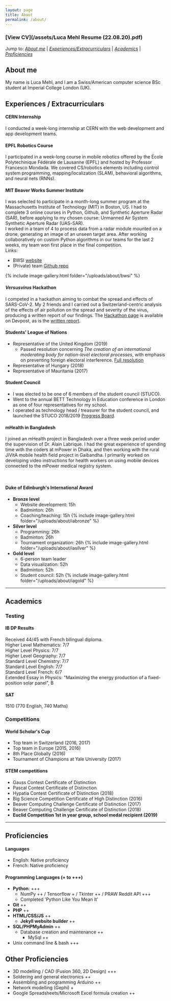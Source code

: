 ```yaml
---
layout: page
title: About
permalink: /about/
---
```



### [View CV](/assets/Luca Mehl Resume (22.08.20).pdf)  

Jump to: *[About me](#about-me)* | 
*[Experiences/Extracurriculars](#experiences--extracurriculars)* | 
*[Academics](#academics)* | 
*[Proficiencies](#proficiencies)*

## About me

My name is Luca Mehl, and I am a Swiss/American computer science BSc student at Imperial College London (UK).

## Experiences / Extracurriculars

#### **CERN Internship**

I conducted a week-long internship at CERN with the web development and app development teams.  

#### **EPFL Robotics Course**

I participated in a week-long course in mobile robotics offered by the École Polytechinique Fédérale de Lausanne (EPFL) and hosted by Professor Francesco Mondada. We covered CS/robotics elements including control system programming, mapping/localization (SLAM), behavioral algorithms, and neural nets (RNNs).
<!-- Add imgur album? -->

#### **MIT Beaver Works Summer Institute**

I was selected to participate in a month-long summer program at the Massachusetts Institute of Technology (MIT) in Boston, US. I had to complete 3 online courses in Python, Github, and Synthetic Aperture Radar (SAR), before applying to my chosen course: Unmanned Air System Synthetic Aperture Radar (UAS-SAR).  
I worked in a team of 4 to process data from a radar module mounted on a drone, generating an image of an unseen target area. After working collaboratively on custom Python algorithms in our teams for the last 2 weeks, my team won first place in the final competition.  
Links:  

* BWSI [website](https://beaverworks.ll.mit.edu/CMS/bw/bwsi)
* (Private) team [Github repo](https://github.com/bwsiuassar/Team-1)
<!-- * [Imgur album](https://imgur.com/gallery/GVwI00W) of BWSI photos -->
{% include image-gallery.html folder="/uploads/about/bwsi" %}
<br>

#### *Versusvirus* Hackathon

I competed in a hackathon aiming to combat the spread and effects of SARS-CoV-2. My 2 friends and I carried out a Switzerland-centric analysis of the effects of air pollution on the spread and severity of the virus, producing a written report of our findings. The [Hackathon page](https://devpost.com/software/challenge-187-covid19-and-air-pollution?ref_content=user-portfolio&ref_feature=in_progress) is available on Devpost, as is the [written report](/assets/VersusVirus_Air_pollution_V1.pdf).  

#### **Students' League of Nations**

* Representative of the United Kingdom (2019)
  * Passed resolution concerning _The creation of an international moderating body for nation-level electoral processes_, with emphasis on preventing foreign electoral interference. [Full resolution](/assets/UNITED_KINGDOM_RESOLUTION_2019_FINAL-2.pdf)
* Representative of Hungary (2018)  
* Representative of Mauritania (2017)  

#### **Student Council**

* I was elected to be one of 6 members of the student council (STUCO).
* Went to the annual BETT Technology In Education conference in London as one of four representatives for my school.
* I operated as technology head / treasurer for the student council, and launched the STUCO 2018/2019 [Progress Board]("https://trello.com/b/0gDNpCZ0/stuco-progress-board-2019").  

#### **mHealth in Bangladesh**

I joined an mHealth project in Bangladesh over a three week period under the supervision of Dr. Alain Labrique. I had the great experience of spending time with the coders at mPower in Dhaka, and then working with the rural JiVitA mobile health field project in Gaibandha. I primarily worked on developing video instructions for health workers on using mobile devices connected to the mPower medical registry system.

<br>

#### **Duke of Edinburgh's International Award**

* **Bronze level**
  * Website development: 15h
  * Badminton: 26h
  * Coaching/teaching: 15h
{% include image-gallery.html folder="/uploads/about/iabronze" %}
* **Silver level**
  * Programming: 26h
  * Badminton: 26h
  * Tournament organization: 26h
{% include image-gallery.html folder="/uploads/about/iasilver" %}
* **Gold level**
  * 6-person team leader
  * Data visualization: 52h
  * Badminton: 52h
  * Student council: 52h
{% include image-gallery.html folder="/uploads/about/iagold" %}
<!-- Add images! -->

---

## Academics

### Testing

#### **IB DP Results**
Received 44/45 with French bilingual diploma.  
Higher Level Mathematics: 7/7  
Higher Level Physics: 7/7  
Higher Level Geography: 7/7  
Standard Level Chemistry: 7/7  
Standard Level English: 7/7  
Standard Level French: 6/7  
Extended Essay in Physics: "Maximizing the energy production of a fixed-position solar panel", B  

#### **SAT**

1510 (770 English, 740 Maths)

### Competitions

#### **World Scholar's Cup**

* Top team in Switzerland (2016, 2017)  
* Top team in Europe (2015, 2016)  
* 8th Place Globally (2016)  
* Tournament of Champions at Yale University (2017)

#### **STEM competitions**

* Gauss Contest Certificate of Distinction
* Pascal Contest Certificate of Distinction
* Hypatia Contest Certificate of Distinction (2018)
* Big Science Competition Certificate of High Distinction (2016)
* Beaver Computing Challenge Certificate of Distinction (2017)  
* Beaver Computing Challenge Certificate of Distinction (2018)  
* **Euclid Competition 1st in year group, school medal recipient (2019)**

---

## Proficiencies

#### **Languages**

* English: Native proficiency
* French: Native proficiency

#### **Programming Languages** (+ to +++)

* **Python**: +++
  * NumPy ++ / Tensorflow + / Tkinter ++ / PRAW Reddit API +++
  * Completed 'Python Like You Mean It'
* **Git** ++ 
* **PHP** ++  
* **HTML/CSS/JS** ++  
  * **Jekyll website builder** ++
* **SQL/PHPMyAdmin** ++  
  * Database creation and maintenance ++
    * MySql ++  
* Unix command line & bash +++

## Other Proficiencies

* 3D modelling / CAD (Fusion 360, 2D Design) +++
* Soldering and general electronics ++
* Assembling and programming Arduino ++
* Network modelling (Gephi) +
* Google Spreadsheets/Microsoft Excel formula creation ++  